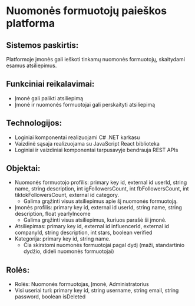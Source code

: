 ﻿# Nuomonės formuotojų paieškos platforma

## Sistemos paskirtis:

Platformoje įmonės gali ieškoti tinkamų nuomonės formuotojų, skaitydami esamus atsiliepimus.

## Funkciniai reikalavimai:

* Įmonė gali palikti atsiliepimą
* Įmonė ir nuomonės formuotojai gali perskaityti atsiliepimą

## Technologijos:

* Loginiai komponentai realizuojami C# .NET karkasu
* Vaizdinė sąsaja realizuojama su JavaScript React biblioteka
* Loginiai ir vaizdiniai komponentai tarpusavyje bendrauja REST APIs

## Objektai:

* Nuomonės formuotojo profilis: primary key id, external id userId, string name, string description, int igFollowersCount, int fbFollowersCount, int tiktokFollowersCount, external id category. 
    * Galima grąžinti visus atsiliepimus apie šį nuomonės formuotoją.
* Įmonės profilis: primary key id, external id userId, string name, string description, float yearlyIncome
    * Galima grąžinti visus atsiliepimus, kuriuos parašė ši įmonė.
* Atsiliepimas: primary key id, external id influencerId, external id companyId, string description, int stars, boolean verified
* Kategorija: primary key id, string name. 
    * Čia skirstomi nuomonės formuotojai pagal dydį (maži, standartinio dydžio, dideli nuomonės formuotojai)

## Rolės:

* Rolės: Nuomonės formuotojas, Įmonė, Administratorius
* Visi useriai turi: primary key id, string username, string email, string password, boolean isDeleted